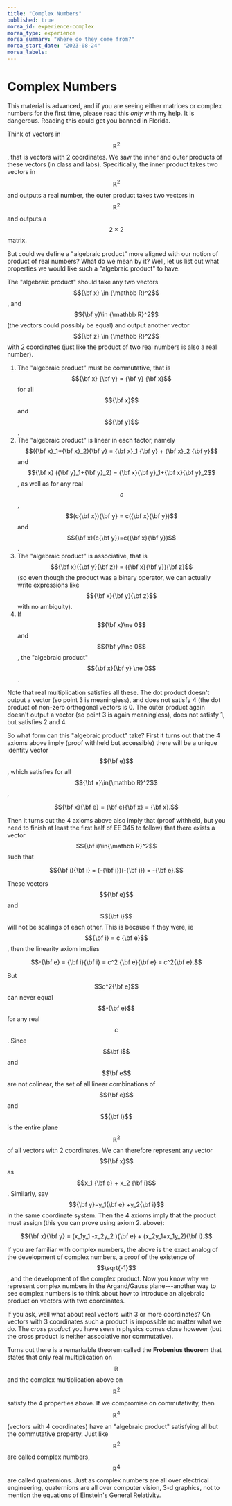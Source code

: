 ```yaml
---
title: "Complex Numbers"
published: true
morea_id: experience-complex
morea_type: experience
morea_summary: "Where do they come from?"
morea_start_date: "2023-08-24"
morea_labels:
---
```


# Complex Numbers

This material is advanced, and if you are seeing either matrices or 
complex numbers for the first time, please read this _only_ with my help.
It is dangerous. Reading this could get you banned in Florida.

Think of vectors in $${\mathbb R}^2$$, that is vectors with 2
coordinates.  We saw the inner and outer products of these vectors (in
class and labs).  Specifically, the inner product takes two vectors in
$${\mathbb R}^2$$ and outputs a real number, the outer product takes
two vectors in $${\mathbb R}^2$$ and outputs a $$2\times 2$$ matrix.

But could we define a "algebraic product" more aligned with our notion
of product of real numbers? What do we mean by it? Well, let us list
out what properties we would like such a "algebraic product" to have:

The "algebraic product" should take any two vectors $${\bf x} \in
{\mathbb R}^2$$, and $${\bf y}\in {\mathbb R}^2$$ (the vectors could
possibly be equal) and output another vector $${\bf z} \in {\mathbb
R}^2$$ with 2 coordinates (just like the product of two real numbers
is also a real number). 

1. The "algebraic product" must be commutative, that is $${\bf x} {\bf y} = {\bf y}
   {\bf x}$$ for all $${\bf x}$$ and $${\bf y}$$.
2. The "algebraic product" is linear in each factor, namely
   $$({\bf x}_1+{\bf x}_2){\bf y} = {\bf x}_1 {\bf y} + {\bf x}_2 {\bf y}$$ and $${\bf x} ({\bf y}_1+{\bf y}_2) = {\bf x}{\bf y}_1+{\bf x}{\bf y}_2$$, as well as for any real $$c$$, $$(c{\bf x}){\bf y} = c({\bf x}{\bf y})$$ and
   $${\bf x}(c{\bf y})=c({\bf x}{\bf y})$$.
3. The "algebraic product" is associative, that is $${\bf x}({\bf y}{\bf z}) = ({\bf x}{\bf y}){\bf z}$$ (so
   even though the product was a binary operator, we can actually
   write expressions like $${\bf x}{\bf y}{\bf z}$$ with no ambiguity).
4. If $${\bf x}\ne 0$$ and $${\bf y}\ne 0$$, the "algebraic product" $${\bf x}{\bf y} \ne 0$$.

Note that real multiplication satisfies all these. The dot product
doesn't output a vector (so point 3 is meaningless), and does not
satisfy 4 (the dot product of non-zero orthogonal vectors is 0. The
outer product again doesn't output a vector (so point 3 is again
meaningless), does not satisfy 1, but satisfies 2 and 4.

So what form can this "algebraic product" take? First it turns out
that the 4 axioms above imply (proof withheld but accessible) there
will be a unique identity vector $${\bf e}$$, which satisfies for all
$${\bf x}\in{\mathbb R}^2$$,

$${\bf x}{\bf e} = {\bf e}{\bf x} = {\bf x}.$$


Then it turns out the 4 axioms above also imply that (proof withheld,
but you need to finish at least the first half of EE 345 to follow)
that there exists a vector $${\bf i}\in{\mathbb R}^2$$ such that

$${\bf i}{\bf i} = (-{\bf i})(-{\bf i}) = -{\bf e}.$$

These vectors $${\bf e}$$ and $${\bf i}$$ will not be scalings of each
other.  This is because if they were, ie $${\bf i} = c {\bf e}$$, then
the linearity axiom implies 

$$-{\bf e} = {\bf i}{\bf i} = c^2 {\bf e}{\bf e} = c^2{\bf e}.$$ 

But $$c^2{\bf e}$$ can never equal $$-{\bf e}$$ for any real
$$c$$. Since $$\bf i$$ and $$\bf e$$ are not colinear, the set of all
linear combinations of $${\bf e}$$ and $${\bf i}$$ is the entire plane
$${\mathbb R}^2$$ of all vectors with 2 coordinates. We can therefore
represent any vector $${\bf x}$$ as $$x_1 {\bf e} + x_2 {\bf
i}$$. Similarly, say $${\bf y}=y_1{\bf e} +y_2{\bf i}$$ in the same
coordinate system. Then the 4 axioms imply that the product must
assign (this you can prove using axiom 2. above):

$${\bf x}{\bf y} = (x_1y_1 -x_2y_2 ){\bf e} + (x_2y_1+x_1y_2){\bf i}.$$

If you are familiar with complex numbers, the above is the exact
analog of the development of complex numbers, a proof of the existence
of $$\sqrt{-1}$$, and the development of the complex product. Now you
know why we represent complex numbers in the Argand/Gauss
plane---another way to see complex numbers is to think about how to
introduce an algebraic product on vectors with two coordinates.

If you ask, well what about real vectors with 3 or more coordinates?
On vectors with 3 coordinates such a product is impossible no matter
what we do. The _cross product_ you have seen in physics comes close
however (but the cross product is neither associative nor
commutative).

Turns out there is a remarkable theorem called the **Frobenius
theorem** that states that only real multiplication on $${\mathbb R}$$
and the complex multiplication above on $${\mathbb R}^2$$ satisfy the 4
properties above. If we compromise on commutativity, then $${\mathbb
R}^4$$ (vectors with 4 coordinates) have an "algebraic product"
satisfying all but the commutative property. Just like $${\mathbb
R}^2$$ are called complex numbers, $${\mathbb R}^4$$ are called
quaternions.  Just as complex numbers are all over electrical
engineering, quaternions are all over computer vision, 3-d graphics,
not to mention the equations of Einstein's General Relativity.
